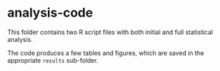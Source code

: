 # analysis-code

This folder contains two R script files with both initial and full statistical analysis.

The code produces a few tables and figures, which are saved in the appropriate `results` sub-folder.